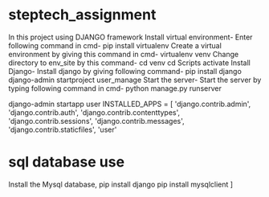 # steptech_assignment


In this project using DJANGO framework 
Install virtual environment- Enter following command in cmd-
pip install virtualenv
Create a virtual environment by giving this command in cmd-
virtualenv venv
Change directory to env_site by this command-
cd venv
cd Scripts
activate
Install Django- Install django by giving following command-
pip install django
django-admin startproject user_manage
Start the server- Start the server by typing following command in cmd-
python manage.py runserver

django-admin startapp user
INSTALLED_APPS = [
    'django.contrib.admin',
    'django.contrib.auth',
    'django.contrib.contenttypes',
    'django.contrib.sessions',
    'django.contrib.messages',
    'django.contrib.staticfiles',
    'user'

# sql database use
Install the Mysql database,
pip install django
pip install mysqlclient
]
